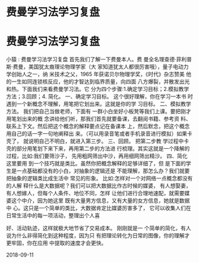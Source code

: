 # 费曼学习法学习复盘

# 费曼学习法学习复盘

小猿 : 费曼学习法学习复盘 首先我们了解一下费曼本人。费 曼全名理查德·菲利普斯·费曼，美国犹太裔理论物理学家（大 家知道犹太人都很厉害哦），量子电动力学创始人之一，纳 米技术之父，1965 年获诺贝尔物理学奖，《时代》杂志赞美 他的一生如同连锁核反应，他的才智达到临界质量，向四面 八方爆裂，并散发出光和热。下面我们来看费曼学习法。它 分为四个步骤:1.确定学习目标；2.模拟教学方法；3.回顾；4\. 简化。 一、确定学习目标。 这个很好理解，你在学习一本书 时遇到一个新概念不理解，用笔把它划出来。这就是你的学 习目标。 二、模拟教学方法。 我们把自己当做老师，下面有 一群小白坐好小板凳等我们上课。要把刚才用笔划出来的概 念讲给他们听，那我们首先就要备课，去翻阅书籍、参考资 料、联系上下文。然后把这个概念的解释要点记在备课本 上，然后默念，把这个概念用自己的话一字一句地阐释出 来。（可以用录音笔或者手机录音进行模拟）如果卡壳了， 就说明自己不明白，就进入第三步。 三、回顾。 把第二步教 学过程中卡壳的部分用笔划下来下来，再用第二步的方法进 行梳理。其实这就是一个降解的过程，比如:我们要筛沙子， 先用粗网筛出中沙，再用细网筛出精沙。 四、简化 这里要用 到一个技巧就是类比。虽然你把概念解释的足够详细了，但 是下面的学生是一点基础都没有的小白，对抽象的逻辑还是 不能理解，那怎么办？我们就要把抽象的逻辑类比成生活中 常见的形象。 比如:怎样对一个对网络一点概念都没有的人解 释什么是大数据呢？我们可以把大数据比作古时候的媒婆， 有人想娶妻，有人想嫁人，但每个人条件、地位不同，怎样 让他们进行合理地速配，就需要媒婆这个中介，因为她这里 既有大量男方信息，又有大量的女方信息，她就是数据中 心。这只是一个简单的类比，大数据肯定比媒婆厉害多了， 它可以收集人们在日常生活中的每一项活动，整理出个人喜

好、活动轨迹，这样就极大地节省了交易成本。 刚刚就是一 个简单的简化，有人说为什么非得简化到这种程度，因为只 有把理论转化为日常的图像，你的理解才更牢固，你在应用 中提取的速度才会更快。

2018-09-11